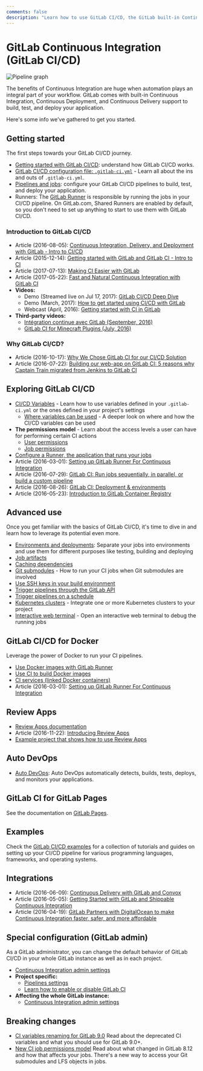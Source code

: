 ```yaml
---
comments: false
description: "Learn how to use GitLab CI/CD, the GitLab built-in Continuous Integration, Continuous Deployment, and Continuous Delivery toolset to build, test, and deploy your application."
---
```


# GitLab Continuous Integration (GitLab CI/CD)

![Pipeline graph](img/cicd_pipeline_infograph.png)

The benefits of Continuous Integration are huge when automation plays an
integral part of your workflow. GitLab comes with built-in Continuous
Integration, Continuous Deployment, and Continuous Delivery support
to build, test, and deploy your application.

Here's some info we've gathered to get you started.

## Getting started

The first steps towards your GitLab CI/CD journey.

- [Getting started with GitLab CI/CD](quick_start/README.md): understand how GitLab CI/CD works.
- [GitLab CI/CD configuration file: `.gitlab-ci.yml`](yaml/README.md) - Learn all about the ins and outs of `.gitlab-ci.yml`.
- [Pipelines and jobs](pipelines.md): configure your GitLab CI/CD pipelines to build, test, and deploy your application.
- Runners: The [GitLab Runner](https://docs.gitlab.com/runner/) is responsible by running the jobs in your CI/CD pipeline. On GitLab.com, Shared Runners are enabled by default, so
you don't need to set up anything to start to use them with GitLab CI/CD.

### Introduction to GitLab CI/CD

- Article (2016-08-05): [Continuous Integration, Delivery, and Deployment with GitLab - Intro to CI/CD](https://about.gitlab.com/2016/08/05/continuous-integration-delivery-and-deployment-with-gitlab/)
- Article (2015-12-14): [Getting started with GitLab and GitLab CI - Intro to CI](https://about.gitlab.com/2015/12/14/getting-started-with-gitlab-and-gitlab-ci/)
- Article (2017-07-13): [Making CI Easier with GitLab](https://about.gitlab.com/2017/07/13/making-ci-easier-with-gitlab/)
- Article (2017-05-22): [Fast and Natural Continuous Integration with GitLab CI](https://about.gitlab.com/2017/05/22/fast-and-natural-continuous-integration-with-gitlab-ci/)
- **Videos:**
  - Demo (Streamed live on Jul 17, 2017): [GitLab CI/CD Deep Dive](https://youtu.be/pBe4t1CD8Fc?t=195)
  - Demo (March, 2017): [How to get started using CI/CD with GitLab](https://about.gitlab.com/2017/03/13/ci-cd-demo/)
  - Webcast (April, 2016): [Getting started with CI in GitLab](https://about.gitlab.com/2016/04/20/webcast-recording-and-slides-introduction-to-ci-in-gitlab/)
- **Third-party videos:**
  - [Intégration continue avec GitLab (September, 2016)](https://www.youtube.com/watch?v=URcMBXjIr24&t=13s)
  - [GitLab CI for Minecraft Plugins (July, 2016)](https://www.youtube.com/watch?v=Z4pcI9F8yf8)

### Why GitLab CI/CD?

  - Article (2016-10-17): [Why We Chose GitLab CI for our CI/CD Solution](https://about.gitlab.com/2016/10/17/gitlab-ci-oohlala/)
  - Article (2016-07-22): [Building our web-app on GitLab CI: 5 reasons why Captain Train migrated from Jenkins to GitLab CI](https://about.gitlab.com/2016/07/22/building-our-web-app-on-gitlab-ci/)

## Exploring GitLab CI/CD

- [CI/CD Variables](variables/README.md) - Learn how to use variables defined in
  your `.gitlab-ci.yml` or the ones defined in your project's settings
  - [Where variables can be used](variables/where_variables_can_be_used.md) - A
    deeper look on where and how the CI/CD variables can be used
- **The permissions model** - Learn about the access levels a user can have for
  performing certain CI actions
  - [User permissions](../user/permissions.md#gitlab-ci)
  - [Job permissions](../user/permissions.md#job-permissions)
- [Configure a Runner, the application that runs your jobs](runners/README.md)
- Article (2016-03-01): [Setting up GitLab Runner For Continuous Integration](https://about.gitlab.com/2016/03/01/gitlab-runner-with-docker/)
- Article (2016-07-29): [GitLab CI: Run jobs sequentially, in parallel, or build a custom pipeline](https://about.gitlab.com/2016/07/29/the-basics-of-gitlab-ci/)
- Article (2016-08-26): [GitLab CI: Deployment & environments](https://about.gitlab.com/2016/08/26/ci-deployment-and-environments/)
- Article (2016-05-23): [Introduction to GitLab Container Registry](https://about.gitlab.com/2016/05/23/gitlab-container-registry/)

## Advanced use

Once you get familiar with the basics of GitLab CI/CD, it's time to dive in and
learn how to leverage its potential even more.

- [Environments and deployments](environments.md): Separate your jobs into
  environments and use them for different purposes like testing, building and
  deploying
- [Job artifacts](../user/project/pipelines/job_artifacts.md)
- [Caching dependencies](caching/index.md)
- [Git submodules](git_submodules.md) - How to run your CI jobs when Git
  submodules are involved
- [Use SSH keys in your build environment](ssh_keys/README.md)
- [Trigger pipelines through the GitLab API](triggers/README.md)
- [Trigger pipelines on a schedule](../user/project/pipelines/schedules.md)
- [Kubernetes clusters](../user/project/clusters/index.md) - Integrate one or
  more Kubernetes clusters to your project
- [Interactive web terminal](interactive_web_terminal/index.md) - Open an interactive
  web terminal to debug the running jobs

## GitLab CI/CD for Docker

Leverage the power of Docker to run your CI pipelines.

- [Use Docker images with GitLab Runner](docker/using_docker_images.md)
- [Use CI to build Docker images](docker/using_docker_build.md)
- [CI services (linked Docker containers)](services/README.md)
- Article (2016-03-01): [Setting up GitLab Runner For Continuous Integration](https://about.gitlab.com/2016/03/01/gitlab-runner-with-docker/)

## Review Apps

- [Review Apps documentation](review_apps/index.md)
- Article (2016-11-22): [Introducing Review Apps](https://about.gitlab.com/2016/11/22/introducing-review-apps/)
- [Example project that shows how to use Review Apps](https://gitlab.com/gitlab-examples/review-apps-nginx/)

## Auto DevOps

- [Auto DevOps](../topics/autodevops/index.md): Auto DevOps automatically detects, builds, tests, deploys, and monitors your applications.

## GitLab CI for GitLab Pages

See the documentation on [GitLab Pages](../user/project/pages/index.md).

## Examples

Check the [GitLab CI/CD examples](examples/README.md) for a collection of tutorials and guides on setting up your CI/CD pipeline for various programming languages, frameworks,
and operating systems.

## Integrations

- Article (2016-06-09): [Continuous Delivery with GitLab and Convox](https://about.gitlab.com/2016/06/09/continuous-delivery-with-gitlab-and-convox/)
- Article (2016-05-05): [Getting Started with GitLab and Shippable Continuous Integration](https://about.gitlab.com/2016/05/05/getting-started-gitlab-and-shippable/)
- Article (2016-04-19): [GitLab Partners with DigitalOcean to make Continuous Integration faster, safer, and more affordable](https://about.gitlab.com/2016/04/19/gitlab-partners-with-digitalocean-to-make-continuous-integration-faster-safer-and-more-affordable/)

## Special configuration (GitLab admin)

As a GitLab administrator, you can change the default behavior of GitLab CI/CD in
your whole GitLab instance as well as in each project.

- [Continuous Integration admin settings](../administration/index.md#continuous-integration-settings)
- **Project specific:**
  - [Pipelines settings](../user/project/pipelines/settings.md)
  - [Learn how to enable or disable GitLab CI](enable_or_disable_ci.md)
- **Affecting the whole GitLab instance:**
  - [Continuous Integration admin settings](../user/admin_area/settings/continuous_integration.md)

## Breaking changes

- [CI variables renaming for GitLab 9.0](variables/README.md#9-0-renaming) Read about the
  deprecated CI variables and what you should use for GitLab 9.0+.
- [New CI job permissions model](../user/project/new_ci_build_permissions_model.md)
  Read about what changed in GitLab 8.12 and how that affects your jobs.
  There's a new way to access your Git submodules and LFS objects in jobs.
